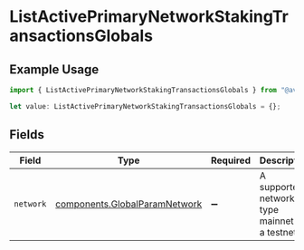 # ListActivePrimaryNetworkStakingTransactionsGlobals

## Example Usage

```typescript
import { ListActivePrimaryNetworkStakingTransactionsGlobals } from "@avalabs/avacloud-sdk/models/operations";

let value: ListActivePrimaryNetworkStakingTransactionsGlobals = {};
```

## Fields

| Field                                                                          | Type                                                                           | Required                                                                       | Description                                                                    | Example                                                                        |
| ------------------------------------------------------------------------------ | ------------------------------------------------------------------------------ | ------------------------------------------------------------------------------ | ------------------------------------------------------------------------------ | ------------------------------------------------------------------------------ |
| `network`                                                                      | [components.GlobalParamNetwork](../../models/components/globalparamnetwork.md) | :heavy_minus_sign:                                                             | A supported network type mainnet or a testnet.                                 | mainnet                                                                        |